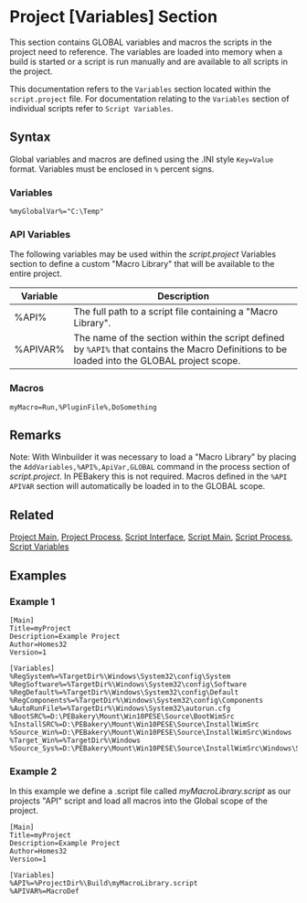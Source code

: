 # Project [Variables] Section

This section contains GLOBAL variables and macros the scripts in the project need to reference. The variables are loaded into memory when a build is started or a script is run manually and are available to all scripts in the project.

This documentation refers to the `Variables` section located within the `script.project` file. For documentation relating to the `Variables` section of individual scripts refer to `Script Variables`.

## Syntax

Global variables and macros are defined using the .INI style `Key=Value` format. Variables must be enclosed in `%` percent signs.

### Variables

```pebakery
%myGlobalVar%="C:\Temp"
```

### API Variables

The following variables may be used within the _script.project_ Variables section to define a custom "Macro Library" that will be available to the entire project.

| Variable | Description |
| --- | --- |
| %API% | The full path to a script file containing a "Macro Library". |
| %APIVAR% | The name of the section within the script defined by `%API%` that contains the Macro Definitions to be loaded into the GLOBAL project scope. |

### Macros

```pebakery
myMacro=Run,%PluginFile%,DoSomething
```

## Remarks

Note: With Winbuilder it was necessary to load a "Macro Library" by placing the `AddVariables,%API%,ApiVar,GLOBAL` command in the process section of _script.project_. In PEBakery this is not required. Macros defined in the `%API` `APIVAR` section will automatically be loaded in to the GLOBAL scope.

## Related

[Project Main](./ProjectMain.md), [Project Process](./ProjectProcess.md), [Script Interface](./ScriptInterface.md), [Script Main](./ScriptMain.md), [Script Process](./ScriptProcess), [Script Variables](./ScriptVariables.md)

## Examples

### Example 1

```pebakery
[Main]
Title=myProject
Description=Example Project
Author=Homes32
Version=1

[Variables]
%RegSystem%=%TargetDir%\Windows\System32\config\System
%RegSoftware%=%TargetDir%\Windows\System32\config\Software
%RegDefault%=%TargetDir%\Windows\System32\config\Default
%RegComponents%=%TargetDir%\Windows\System32\config\Components
%AutoRunFile%=%TargetDir%\Windows\System32\autorun.cfg
%BootSRC%=D:\PEBakery\Mount\Win10PESE\Source\BootWimSrc
%InstallSRC%=D:\PEBakery\Mount\Win10PESE\Source\InstallWimSrc
%Source_Win%=D:\PEBakery\Mount\Win10PESE\Source\InstallWimSrc\Windows
%Target_Win%=%TargetDir%\Windows
%Source_Sys%=D:\PEBakery\Mount\Win10PESE\Source\InstallWimSrc\Windows\System32
```

### Example 2

In this example we define a .script file called _myMacroLibrary.script_ as our projects "API" script and load all macros into the Global scope of the project.

```pebakery
[Main]
Title=myProject
Description=Example Project
Author=Homes32
Version=1

[Variables]
%API%=%ProjectDir%\Build\myMacroLibrary.script
%APIVAR%=MacroDef

```